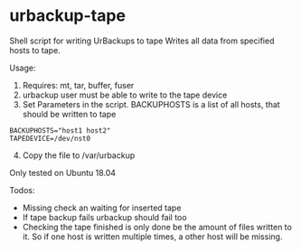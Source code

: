 # urbackup-tape
Shell script for writing UrBackups to tape
Writes all data from specified hosts to tape.

Usage:

  1. Requires: mt, tar, buffer, fuser
  2. urbackup user must be able to write to the tape device
  3. Set Parameters in the script. BACKUPHOSTS is a list of all hosts, that should be written to tape
    
    BACKUPHOSTS="host1 host2"
    TAPEDEVICE=/dev/nst0

  4. Copy the file to /var/urbackup
  
 
Only tested on Ubuntu 18.04 


Todos: 
- Missing check an waiting for inserted tape
- If tape backup fails urbackup should fail too
- Checking the tape finished is only done be the amount of files written to it. So if one host is written multiple times, a other host will be missing. 

 

